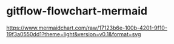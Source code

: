 # gitflow-flowchart-mermaid


https://www.mermaidchart.com/raw/17123b6e-100b-4201-9f10-19f3a0550dd1?theme=light&version=v0.1&format=svg
